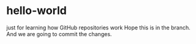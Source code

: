 # hello-world
just for learning how GitHub repositories work
Hope this is in the branch. And we are going to commit the changes.
